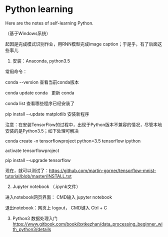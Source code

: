 Python learning
========

Here are the notes of self-learning Python. 

（基于Windows系统）

起因是完成模式识别作业，用RNN模型完成image caption；于是乎，有了后面这些事儿


1. 安装：Anaconda, python3.5

常用命令：

conda --version   查看当前conda版本

conda update conda   更新 conda

conda list 查看哪些程序已经安装了

pip install --update matplotlib 安装新程序

注意：在安装TensorFlow的过程中，出现于Python版本不兼容的情况，尽管本地安装的是Python3.5；如下处理可解决

conda create -n tensorflowproject python=3.5 tensorflow ipython

activate tensorflowproject

pip install --upgrade tensorflow

现在，就可以测试了：https://github.com/martin-gorner/tensorflow-mnist-tutorial/blob/master/INSTALL.txt


2. Jupyter notebook （.ipynb文件）

进入notebook网页界面： CMD输入 jupyter notebook

退出notebook：网页上 logout， CMD键入 Ctrl + C


3. Python3 数据处理入门 https://www.gitbook.com/book/bxtkezhan/data_processing_beginner_with_python3/details
